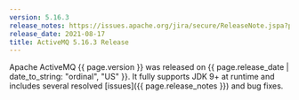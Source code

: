 ```yaml
---
version: 5.16.3
release_notes: https://issues.apache.org/jira/secure/ReleaseNote.jspa?projectId=12311210&version=12350105
release_date: 2021-08-17
title: ActiveMQ 5.16.3 Release
---
```

Apache ActiveMQ {{ page.version }} was released on {{ page.release_date | date_to_string: "ordinal", "US" }}. It fully supports JDK 9+ at runtime and includes several resolved [issues]({{ page.release_notes }}) and bug fixes.
